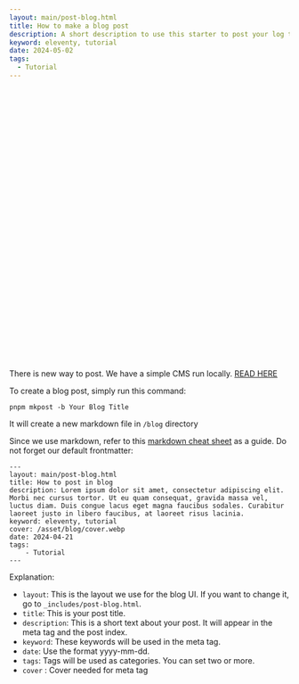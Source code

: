 ```yaml
---
layout: main/post-blog.html
title: How to make a blog post
description: A short description to use this starter to post your log to blog.
keyword: eleventy, tutorial
date: 2024-05-02
tags:
  - Tutorial
---
```


<div role="alert" class="alert alert-success not-prose">
  <svg xmlns="http://www.w3.org/2000/svg" fill="none" viewBox="0 0 24 24" class="h-6 w-6 shrink-0 stroke-current">
    <path stroke-linecap="round" stroke-linejoin="round" stroke-width="2" d="M13 16h-1v-4h-1m1-4h.01M21 12a9 9 0 11-18 0 9 9 0 0118 0z"></path>
  </svg>
  <span>There is new way to post. We have a simple CMS run locally. <a class="link" href="/blog/simple-cms-dashboard/">READ HERE</a></span>
</div>

To create a blog post, simply run this command:
```
pnpm mkpost -b Your Blog Title
```

It will create a new markdown file in `/blog` directory

Since we use markdown, refer to this [markdown cheat sheet](https://www.markdownguide.org/cheat-sheet/) as a guide. Do not forget our default frontmatter:
```
---
layout: main/post-blog.html
title: How to post in blog
description: Lorem ipsum dolor sit amet, consectetur adipiscing elit. Morbi nec cursus tortor. Ut eu quam consequat, gravida massa vel, luctus diam. Duis congue lacus eget magna faucibus sodales. Curabitur laoreet justo in libero faucibus, at laoreet risus lacinia.
keyword: eleventy, tutorial
cover: /asset/blog/cover.webp
date: 2024-04-21
tags:
    - Tutorial
---
```
Explanation:
- `layout`: This is the layout we use for the blog UI. If you want to change it, go to `_includes/post-blog.html`.
- `title`: This is your post title.
- `description`: This is a short text about your post. It will appear in the meta tag and the post index.
- `keyword`: These keywords will be used in the meta tag.
- `date`: Use the format yyyy-mm-dd.
- `tags`: Tags will be used as categories. You can set two or more.
- `cover` : Cover needed for meta tag
